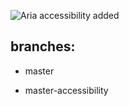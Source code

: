 

![Aria accessibility added](https://github.com/user-attachments/assets/0348e9a2-16a4-4a42-aeb5-ddddf3fd6895)

## branches:
- master

- master-accessibility
